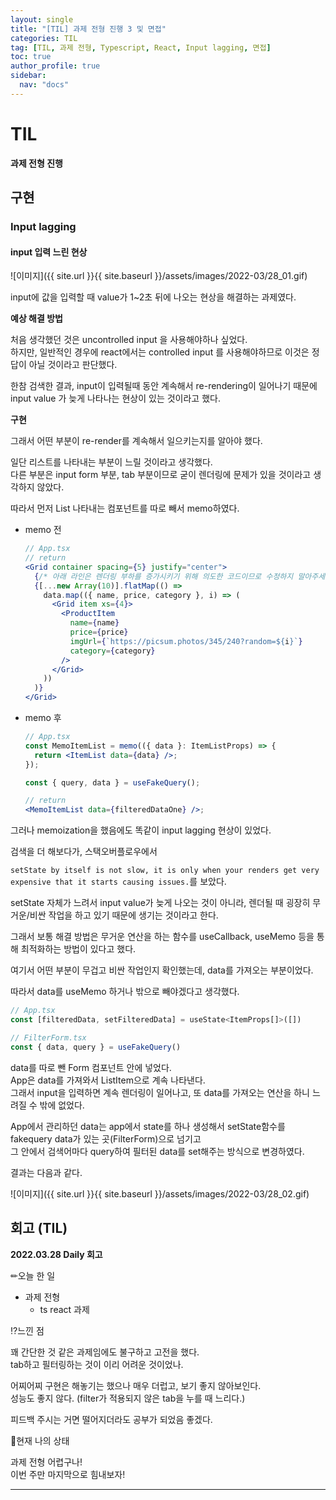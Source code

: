 ```yaml
---
layout: single
title: "[TIL] 과제 전형 진행 3 및 면접"
categories: TIL
tag: [TIL, 과제 전형, Typescript, React, Input lagging, 면접]
toc: true
author_profile: true
sidebar:
  nav: "docs"
---
```


# TIL

**과제 전형 진행**

## 구현

### Input lagging

#### input 입력 느린 현상

![이미지]({{ site.url }}{{ site.baseurl }}/assets/images/2022-03/28_01.gif)

input에 값을 입력할 때 value가 1~2초 뒤에 나오는 현상을 해결하는 과제였다.

**예상 해결 방법**

처음 생각했던 것은 uncontrolled input 을 사용해야하나 싶었다.  
하지만, 일반적인 경우에 react에서는 controlled input 를 사용해야하므로 이것은 정답이 아닐 것이라고 판단했다.

한참 검색한 결과, input이 입력될때 동안 계속해서 re-rendering이 일어나기 때문에 input value 가 늦게 나타나는 현상이 있는 것이라고 했다.

**구현**

그래서 어떤 부분이 re-render를 계속해서 일으키는지를 알아야 했다.

일단 리스트를 나타내는 부분이 느릴 것이라고 생각했다.  
다른 부분은 input form 부분, tab 부분이므로 굳이 렌더링에 문제가 있을 것이라고 생각하지 않았다.

따라서 먼저 List 나타내는 컴포넌트를 따로 빼서 memo하였다.

- memo 전

  ```jsx
  // App.tsx
  // return
  <Grid container spacing={5} justify="center">
    {/* 아래 라인은 렌더링 부하를 증가시키기 위해 의도한 코드이므로 수정하지 말아주세요 */}
    {[...new Array(10)].flatMap(() =>
      data.map(({ name, price, category }, i) => (
        <Grid item xs={4}>
          <ProductItem
            name={name}
            price={price}
            imgUrl={`https://picsum.photos/345/240?random=${i}`}
            category={category}
          />
        </Grid>
      ))
    )}
  </Grid>
  ```

- memo 후

  ```jsx
  // App.tsx
  const MemoItemList = memo(({ data }: ItemListProps) => {
    return <ItemList data={data} />;
  });

  const { query, data } = useFakeQuery();

  // return
  <MemoItemList data={filteredDataOne} />;
  ```

그러나 memoization을 했음에도 똑같이 input lagging 현상이 있었다.

검색을 더 해보다가, 스택오버플로우에서

`setState by itself is not slow, it is only when your renders get very expensive that it starts causing issues.`를 보았다.

setState 자체가 느려서 input value가 늦게 나오는 것이 아니라, 렌더될 때 굉장히 무거운/비싼 작업을 하고 있기 때문에 생기는 것이라고 한다.

그래서 보통 해결 방법은 무거운 연산을 하는 함수를 useCallback, useMemo 등을 통해 최적화하는 방법이 있다고 했다.

여기서 어떤 부분이 무겁고 비싼 작업인지 확인했는데, data를 가져오는 부분이었다.

따라서 data를 useMemo 하거나 밖으로 빼야겠다고 생각했다.

```jsx
// App.tsx
const [filteredData, setFilteredData] = useState<ItemProps[]>([])

// FilterForm.tsx
const { data, query } = useFakeQuery()
```

data를 따로 뺀 Form 컴포넌트 안에 넣었다.  
App은 data를 가져와서 ListItem으로 계속 나타낸다.  
그래서 input을 입력하면 계속 렌더링이 일어나고, 또 data를 가져오는 연산을 하니 느려질 수 밖에 없었다.

App에서 관리하던 data는 app에서 state를 하나 생성해서 setState함수를 fakequery data가 있는 곳(FilterForm)으로 넘기고  
그 안에서 검색어마다 query하여 필터된 data를 set해주는 방식으로 변경하였다.

결과는 다음과 같다.

![이미지]({{ site.url }}{{ site.baseurl }}/assets/images/2022-03/28_02.gif)

## 회고 (TIL)

**2022.03.28 Daily 회고**

✏오늘 한 일

- 과제 전형
  - ts react 과제

⁉느낀 점

꽤 간단한 것 같은 과제임에도 불구하고 고전을 했다.  
tab하고 필터링하는 것이 이리 어려운 것이었나.

어찌어찌 구현은 해놓기는 했으나 매우 더럽고, 보기 좋지 않아보인다.  
성능도 좋지 않다. (filter가 적용되지 않은 tab을 누를 때 느리다.)

피드백 주시는 거면 떨어지더라도 공부가 되었음 좋겠다.

🎃현재 나의 상태

과제 전형 어렵구나!  
이번 주만 마지막으로 힘내보자!

<hr>
